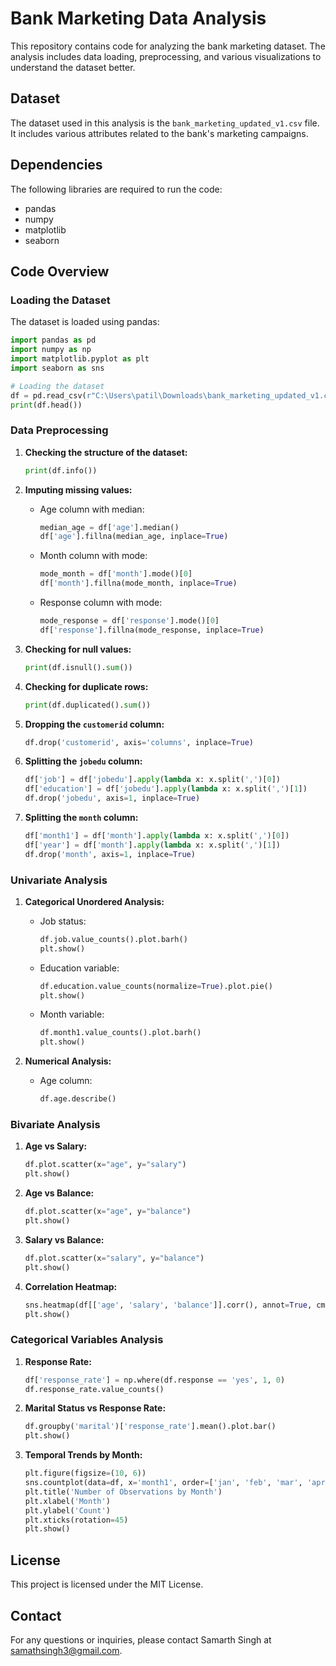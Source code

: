 
# Bank Marketing Data Analysis

This repository contains code for analyzing the bank marketing dataset. The analysis includes data loading, preprocessing, and various visualizations to understand the dataset better.

## Dataset

The dataset used in this analysis is the `bank_marketing_updated_v1.csv` file. It includes various attributes related to the bank's marketing campaigns.

## Dependencies

The following libraries are required to run the code:
- pandas
- numpy
- matplotlib
- seaborn

## Code Overview

### Loading the Dataset

The dataset is loaded using pandas:

```python
import pandas as pd
import numpy as np
import matplotlib.pyplot as plt
import seaborn as sns

# Loading the dataset
df = pd.read_csv(r"C:\Users\patil\Downloads\bank_marketing_updated_v1.csv")
print(df.head())
```

### Data Preprocessing

1. **Checking the structure of the dataset:**
    ```python
    print(df.info())
    ```

2. **Imputing missing values:**
    - Age column with median:
        ```python
        median_age = df['age'].median()
        df['age'].fillna(median_age, inplace=True)
        ```
    - Month column with mode:
        ```python
        mode_month = df['month'].mode()[0]
        df['month'].fillna(mode_month, inplace=True)
        ```
    - Response column with mode:
        ```python
        mode_response = df['response'].mode()[0]
        df['response'].fillna(mode_response, inplace=True)
        ```

3. **Checking for null values:**
    ```python
    print(df.isnull().sum())
    ```

4. **Checking for duplicate rows:**
    ```python
    print(df.duplicated().sum())
    ```

5. **Dropping the `customerid` column:**
    ```python
    df.drop('customerid', axis='columns', inplace=True)
    ```

6. **Splitting the `jobedu` column:**
    ```python
    df['job'] = df['jobedu'].apply(lambda x: x.split(',')[0])
    df['education'] = df['jobedu'].apply(lambda x: x.split(',')[1])
    df.drop('jobedu', axis=1, inplace=True)
    ```

7. **Splitting the `month` column:**
    ```python
    df['month1'] = df['month'].apply(lambda x: x.split(',')[0])
    df['year'] = df['month'].apply(lambda x: x.split(',')[1])
    df.drop('month', axis=1, inplace=True)
    ```

### Univariate Analysis

1. **Categorical Unordered Analysis:**
    - Job status:
        ```python
        df.job.value_counts().plot.barh()
        plt.show()
        ```

    - Education variable:
        ```python
        df.education.value_counts(normalize=True).plot.pie()
        plt.show()
        ```

    - Month variable:
        ```python
        df.month1.value_counts().plot.barh()
        plt.show()
        ```

2. **Numerical Analysis:**
    - Age column:
        ```python
        df.age.describe()
        ```

### Bivariate Analysis

1. **Age vs Salary:**
    ```python
    df.plot.scatter(x="age", y="salary")
    plt.show()
    ```

2. **Age vs Balance:**
    ```python
    df.plot.scatter(x="age", y="balance")
    plt.show()
    ```

3. **Salary vs Balance:**
    ```python
    df.plot.scatter(x="salary", y="balance")
    plt.show()
    ```

4. **Correlation Heatmap:**
    ```python
    sns.heatmap(df[['age', 'salary', 'balance']].corr(), annot=True, cmap='Blues')
    plt.show()
    ```

### Categorical Variables Analysis

1. **Response Rate:**
    ```python
    df['response_rate'] = np.where(df.response == 'yes', 1, 0)
    df.response_rate.value_counts()
    ```

2. **Marital Status vs Response Rate:**
    ```python
    df.groupby('marital')['response_rate'].mean().plot.bar()
    plt.show()
    ```

3. **Temporal Trends by Month:**
    ```python
    plt.figure(figsize=(10, 6))
    sns.countplot(data=df, x='month1', order=['jan', 'feb', 'mar', 'apr', 'may', 'jun', 'jul', 'aug', 'sep', 'oct', 'nov', 'dec'])
    plt.title('Number of Observations by Month')
    plt.xlabel('Month')
    plt.ylabel('Count')
    plt.xticks(rotation=45)
    plt.show()
    ```

## License

This project is licensed under the MIT License.

## Contact

For any questions or inquiries, please contact Samarth Singh at samathsingh3@gmail.com. 
```
